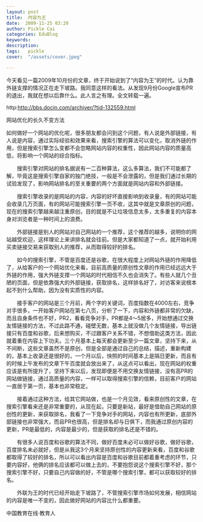 ```yaml
---
layout: post  
title:  内容为王  
date:  2009-11-25 03:20  
author: Pickle Cai  
categories: EduBlog  
keywords: 
description:   
tags:	pickle   
cover:  "/assets/cover.jpeg"  

---  
```

    
今天看见一篇2009年10月份的文章，终于开始说到了“内容为王”的时代。认为靠外链支撑的情况正在走下坡路。我同意这样的看法。从发现9月份Google宣布PR的退出，我就在想以后靠什么。此人言之有理。全文转载一遍。



http:http://bbs.docin.com/archiver/?tid-132559.html



网站优化的长久不变方法

如何做好一个网站的优化呢，很多朋友都会问到这个问题，有人说是外部链接，有人说是内容，通过实际经验和效果来看，搜索引擎的算法可以变化，取消外链的作用，但是搜索引擎怎么变都不会忽略网站内容的权重性，因此网站内容的质量高低，将影响一个网站的综合指标。

　　搜索引擎对网站的排名据说有一二百种算法，这么多算法，我们不可能都了解，毕竟这是搜索引擎自家的独门绝技，一般是不会泄露的，但是我们通过长期的试验发现了，影响网站排名的至关重要的两个方面就是网站内容和外部链接。

　　搜索引擎收录的是网站的内容，内容的好坏直接影响到收录量，有的网站可能会收录几万页面，有的网站可能搜索引擎一页不收，这其中就是文章原创的问题，现在的搜索引擎越来越注重原创，目的就是不让垃圾信息太多，太多重复的内容本身对浏览者是一种时间上的浪费。

　　外部链接是别人的网站对自己网站的一个推荐，这个推荐的越多，说明你的网站越受欢迎，这样理论上来讲排名就会往前。但是大家都知道了一点，就开始利用买卖链接交易来获取别人的推荐，从而取得较好的排名。

　　如今的搜索引擎，不管是百度还是谷歌，在很大程度上对网站外链的作用降低了，从给客户的一个网站优化来看，目前高质量的原创性文章的作用已经远远大于外链的作用，强大外链支撑一个网站的时代相信不久也会消失了。有些人就几个丑陋的页面，但是依靠强大的外部链接，获取排名，这样排名好了，对访客来说根本起不到什么帮助，因为没有实质性的内容。

　　接手客户的网站是三个月前，两个字的关键词，百度指数在4000左右，竞争对手很多，一开始客户网站在第七八页，分析了一下，内容和外链都非常的欠缺，而且自身条件也不好，PR2，看看竞争对手，PR都是4～5居多，开始想通过交换友情链接的方法，不过此路不通，碰壁无数，基本上就没做几个友情链接，导出链接只有百度和谷歌，后来想购买，不过跟客户关系不错，不想借助这类方法，因此就着重在内容上下功夫。三个月基本上每天都会更新至少一篇文章，坚持下来，从不间断，这些文章虽然不是原创，但是全部是通过自己的总结，描述，重新构建的，基本上收录还是很好的，一个月以后，快照的时间基本上是隔日更新，而且有的时候上午发布的文章下午百度就会放出来了，从这点可以看出，现在网站的权重应该是有所提升了，坚持下来以后，发现即便是不用交换友情链接，没有高PR的网站做链接，通过高质量的内容，一样可以取得搜索引擎的信赖，目前客户的网站一直居于第一页，基本也非常稳定。

　　接着通过这种方法，给其它网站做，也是一个月见效，看来原创性的文章，在搜索引擎看来还是非常重要的，从现在起，只要是新站，最好是借助自己网站的原创性的更新，来获取排名，我看了一下竞争对手的网站，内容也有所更新，底部外部链接也非常强大，而且PR也很高，但是排名却与日俱下，而我通过原创内容的更新，PR是最低的，内容是最少的，但是获取的排名还是不错的。

　　有很多人说百度和谷歌的算法不同，做好百度未必可以做好谷歌，做好谷歌，百度排名未必就好，但是从我这3个月来坚持原创性的内容更新来看，百度和谷歌都取得了较好的排名，所以可以看出内容是百度和谷歌目前都着重考虑的环节，只要内容好，他俩的排名应该都可以做上去的，不要抱怨说这个搜索引擎不好，那个搜索引擎不好，只要自己内容做的好，不管是哪个搜索引擎，都可以获取较好的排名。

　　外联为王的时代已经开始走下坡路了，不管搜索引擎市场如何发展，相信网站的内容是唯一不变的，因此做好网站的内容比什么都重要。





		    
 中国教育在线·教育人

